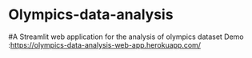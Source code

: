# Olympics-data-analysis
#A Streamlit web application for the analysis of olympics dataset
Demo :https://olympics-data-analysis-web-app.herokuapp.com/
